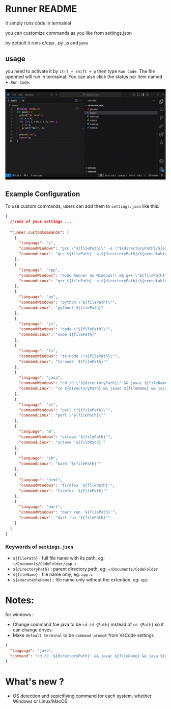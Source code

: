 # Runner README

It simply runs code in termainal

you can customize commands as you like from settings.json

by default it runs c/cpp , py ,js and java

## usage

you need to activate it by `ctrl + shift + p` then type `Run Code`. The file openned will run in termainal. You can also click the status bar item named
`⯈ Run Code`.

![USAGE EXAMPLE](media/usage.gif)

## Example Configuration

To use custom commands, users can add them to `settings.json` like this:

```json
{
  //rest of your settings ...

  "runner.customCommands": [
    {
      "language": "c",
      "commandWindows": "gcc \"${filePath}\" -o \"${directoryPath}/${executableName}\" && \"${directoryPath}/${executableName}\"",
      "commandLinux": "gcc ${filePath} -o ${directoryPath}/${executableName} && ${directoryPath}/${executableName}"
    },
    {
      "language": "cpp",
      "commandWindows": "echo Runner on Windows!! && g++ \"${filePath}\" -o \"${directoryPath}/${executableName}\" && \"${directoryPath}/${executableName}\"",
      "commandLinux": "g++ ${filePath} -o ${directoryPath}/${executableName} && ${directoryPath}/${executableName}"
    },
    {
      "language": "py",
      "commandWindows": "python \"${filePath}\"",
      "commandLinux": "python3 ${filePath}"
    },
    {
      "language": "js",
      "commandWindows": "node \"${filePath}\"",
      "commandLinux": "node ${filePath}"
    },
    {
      "language": "ts",
      "commandWindows": "ts-node \"${filePath}\"",
      "commandLinux": "ts-node '${filePath}'"
    },
    {
      "language": "java",
      "commandWindows": "cd /d \"${directoryPath}\" && javac ${fileName} && java ${executableName}",
      "commandLinux": "cd ${directoryPath} && javac ${fileName} && java ${executableName}"
    },
    {
      "language": "pl",
      "commandWindows": "perl \"${filePath}\"",
      "commandLinux": "perl \"${filePath}\""
    },
    {
      "language": "m",
      "commandWindows": "octave '${filePath}'",
      "commandLinux": "octave '${filePath}'"
    },
    {
      "language": "sh",
      "commandLinux": "bash '${filePath}'"
    },
    {
      "language": "html",
      "commandWindows": "firefox '${filePath}'",
      "commandLinux": "firefox '${filePath}'"
    },
    {
      "language": "dart",
      "commandWindows": "dart run '${filePath}'",
      "commandLinux": "dart run '${filePath}'"
    }
  ]
}
```

### **Keywords of `settings.json`**

- `${filePath}` : full file name with its path, eg: `~/Documents/CodeFolder/app.c` 
- `${directoryPath}` : parent directory path, eg: `~/Documents/CodeFolder`
- `${fileName}` : file name only, eg: `app.c`
- `${executableName}` : file name only without the extention, eg: `app`


# Notes:

for windows :
 + Change command foe java to be `cd /d {Path}` instead of `cd {Path}` so it can change drives.
 + Make `default terminal` to be `command prompt` from VsCode settings
```json
{
  "language": "java",
  "command": "cd /d '${directoryPath}' && javac ${fileName} && java ${executableName}"
}
``` 
# What's new ? 
- OS detection and sepicifiying command for each system, whether Windows or Linux/MacOS
